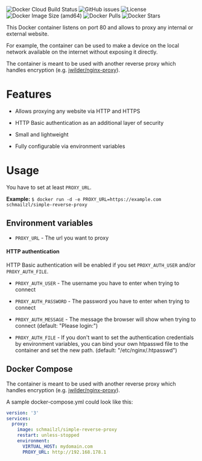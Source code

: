 ![Docker Cloud Build Status](https://img.shields.io/docker/cloud/build/schmailzl/simple-reverse-proxy)
![GitHub issues](https://img.shields.io/github/issues-raw/m-schmailzl/simple-reverse-proxy)
![License](https://img.shields.io/github/license/m-schmailzl/simple-reverse-proxy)
![Docker Image Size (amd64)](https://img.shields.io/docker/image-size/schmailzl/simple-reverse-proxy/amd64)
![Docker Pulls](https://img.shields.io/docker/pulls/schmailzl/simple-reverse-proxy)
![Docker Stars](https://img.shields.io/docker/stars/schmailzl/simple-reverse-proxy)

This Docker container listens on port 80 and allows to proxy any internal or external website.

For example, the container can be used to make a device on the local network available on the internet without exposing it directly.

The container is meant to be used with another reverse proxy which handles encryption (e.g. [jwilder/nginx-proxy](https://hub.docker.com/r/jwilder/nginx-proxy/)).

# Features

- Allows proxying any website via HTTP and HTTPS

- HTTP Basic authentication as an additional layer of security

- Small and lightweight

- Fully configurable via environment variables

# Usage

You have to set at least `PROXY_URL`.

**Example:** `$ docker run -d -e PROXY_URL=https://example.com schmailzl/simple-reverse-proxy`

## Environment variables

* `PROXY_URL` - The url you want to proxy

#### HTTP authentication

HTTP Basic authentication will be enabled if you set `PROXY_AUTH_USER` and/or `PROXY_AUTH_FILE`.

* `PROXY_AUTH_USER` - The username you have to enter when trying to connect

* `PROXY_AUTH_PASSWORD` - The password you have to enter when trying to connect

* `PROXY_AUTH_MESSAGE` - The message the browser will show when trying to connect (default: "Please login:")

* `PROXY_AUTH_FILE` - If you don't want to set the authentication credentials by environment variables, you can bind your own htpasswd file to the container and set the new path. (default: "/etc/nginx/.htpasswd")

## Docker Compose

The container is meant to be used with another reverse proxy which handles encryption (e.g. [jwilder/nginx-proxy](https://hub.docker.com/r/jwilder/nginx-proxy/)).

A sample docker-compose.yml could look like this:

```yaml
version: '3'
services:
  proxy:
    image: schmailzl/simple-reverse-proxy
    restart: unless-stopped
    environment:
      VIRTUAL_HOST: mydomain.com
      PROXY_URL: http://192.168.178.1
```
